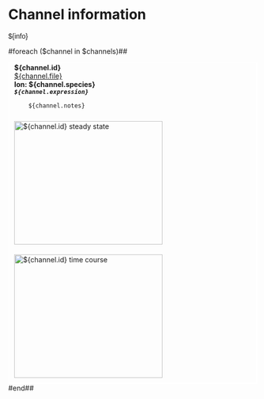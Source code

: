 Channel information
===================
    
<p style="font-family:arial">${info}</p>

#foreach ($channel in $channels)##
<div style="border:solid 2px white; padding-left:10px">
<div>
<b>${channel.id}</b><br/>
<a href="../${channel.file}">${channel.file}</a>
     <br/>
        <b>Ion: ${channel.species}</b><br/>
        <b>
        <i><code>${channel.expression}</code></i><br/>
        </b>
        </div>

        ${channel.notes}
<div><a href="${channel.id}.inf.png"><img alt="${channel.id} steady state" src="${channel.id}.inf.png" height="250" width="300" style="padding:10px 35px 10px 0px"/></a>
<a href="${channel.id}.tau.png"><img alt="${channel.id} time course" src="${channel.id}.tau.png" height="250" width="300" style="padding:10px 10px 10px 0px"/></a>
</div>
</div>
#end## 

